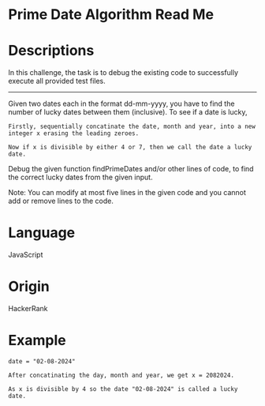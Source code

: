 # Prime Date Algorithm Read Me

# Descriptions

In this challenge, the task is to debug the existing code to successfully execute all provided test files.

-----------------

Given two dates each in the format dd-mm-yyyy, you have to find the number of lucky dates between them (inclusive). To see if a date is lucky,

    Firstly, sequentially concatinate the date, month and year, into a new integer x erasing the leading zeroes.

    Now if x is divisible by either 4 or 7, then we call the date a lucky date.

Debug the given function findPrimeDates and/or other lines of code, to find the correct lucky dates from the given input.

Note: You can modify at most five lines in the given code and you cannot add or remove lines to the code.

# Language

JavaScript

# Origin

HackerRank

# Example

```
date = "02-08-2024"

After concatinating the day, month and year, we get x = 2082024. 

As x is divisible by 4 so the date "02-08-2024" is called a lucky date.
```